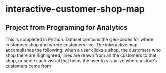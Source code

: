 # interactive-customer-shop-map
## Project from Programing for Analytics
This is completed in Python. Dataset contains the geo-codes for where
customers shop and where customers live. The interactive map accomplishes the following: 
when a user clicks a shop, the customers who shop there are highlighted, lines are drawn 
from all the customers to that shop, or some such visual that helps the user to visualize 
where a store’s customers come from
